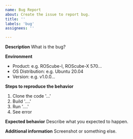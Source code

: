 ```yaml
---
name: Bug Report
about: Create the issue to report bug.
title: ''
labels: 'bug'
assignees: ''

---
```


**Description**
What is the bug?

**Environment**
- Product: e.g. ROScube-I, ROScube-X 570...
- OS Distribution: e.g. Ubuntu 20.04
- Version: e.g. v1.0.0...

**Steps to reproduce the behavior**
1. Clone the code '...'
2. Build '....'
3. Run '....'
4. See error

**Expected behavior**
Describe what you expected to happen.

**Additional information**
Screenshot or something else.
